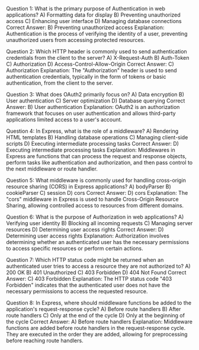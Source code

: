 Question 1: What is the primary purpose of Authentication in web applications?
A) Formatting data for display
B) Preventing unauthorized access
C) Enhancing user interface
D) Managing database connections
Correct Answer: B) Preventing unauthorized access
Explanation: Authentication is the process of verifying the identity of a user, preventing unauthorized users from accessing protected resources.

Question 2: Which HTTP header is commonly used to send authentication credentials from the client to the server?
A) X-Request-Auth
B) Auth-Token
C) Authorization
D) Access-Control-Allow-Origin
Correct Answer: C) Authorization
Explanation: The "Authorization" header is used to send authentication credentials, typically in the form of tokens or basic authentication, from the client to the server.

Question 3: What does OAuth2 primarily focus on?
A) Data encryption
B) User authentication
C) Server optimization
D) Database querying
Correct Answer: B) User authentication
Explanation: OAuth2 is an authorization framework that focuses on user authentication and allows third-party applications limited access to a user's account.

Question 4: In Express, what is the role of a middleware?
A) Rendering HTML templates
B) Handling database operations
C) Managing client-side scripts
D) Executing intermediate processing tasks
Correct Answer: D) Executing intermediate processing tasks
Explanation: Middlewares in Express are functions that can process the request and response objects, perform tasks like authentication and authorization, and then pass control to the next middleware or route handler.

Question 5: What middleware is commonly used for handling cross-origin resource sharing (CORS) in Express applications?
A) bodyParser
B) cookieParser
C) session
D) cors
Correct Answer: D) cors
Explanation: The "cors" middleware in Express is used to handle Cross-Origin Resource Sharing, allowing controlled access to resources from different domains.

Question 6: What is the purpose of Authorization in web applications?
A) Verifying user identity
B) Blocking all incoming requests
C) Managing server resources
D) Determining user access rights
Correct Answer: D) Determining user access rights
Explanation: Authorization involves determining whether an authenticated user has the necessary permissions to access specific resources or perform certain actions.

Question 7: Which HTTP status code might be returned when an authenticated user tries to access a resource they are not authorized to?
A) 200 OK
B) 401 Unauthorized
C) 403 Forbidden
D) 404 Not Found
Correct Answer: C) 403 Forbidden
Explanation: The HTTP status code "403 Forbidden" indicates that the authenticated user does not have the necessary permissions to access the requested resource.

Question 8: In Express, where should middleware functions be added to the application's request-response cycle?
A) Before route handlers
B) After route handlers
C) Only at the end of the cycle
D) Only at the beginning of the cycle
Correct Answer: A) Before route handlers
Explanation: Middleware functions are added before route handlers in the request-response cycle. They are executed in the order they are added, allowing for preprocessing before reaching route handlers.